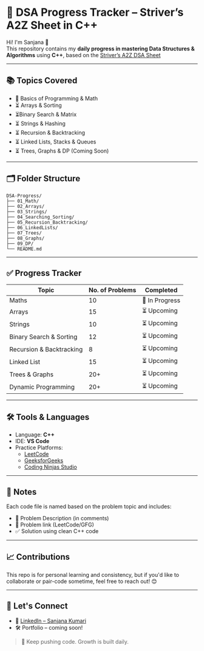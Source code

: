 # 🧠 DSA Progress Tracker – Striver’s A2Z Sheet in C++

Hi! I'm Sanjana 👋  
This repository contains my **daily progress in mastering Data Structures & Algorithms** using **C++**, based on the [Striver’s A2Z DSA Sheet](https://takeuforward.org/interviews/strivers-dsa-sheet-top-coding-interview-problems/)

---

## 📚 Topics Covered

- 🔄 Basics of Programming & Math
- ⏳ Arrays & Sorting
- ⏳Binary Search & Matrix
- ⏳ Strings & Hashing
- ⏳ Recursion & Backtracking
- ⏳ Linked Lists, Stacks & Queues
- ⏳ Trees, Graphs & DP (Coming Soon)

---

## 🗂️ Folder Structure

```
DSA-Progress/
├── 01_Math/
├── 02_Arrays/
├── 03_Strings/
├── 04_Searching_Sorting/
├── 05_Recursion_Backtracking/
├── 06_LinkedLists/
├── 07_Trees/
├── 08_Graphs/
├── 09_DP/
└── README.md
```

---

## ✅ Progress Tracker

| Topic                    | No. of Problems  |    Completed    |
|--------------------------|------------------|-----------------|
| Maths                    | 10               | 🔄 In Progress |
| Arrays                   | 15               | ⏳ Upcoming    |
| Strings                  | 10               | ⏳ Upcoming    |
| Binary Search & Sorting  | 12               | ⏳ Upcoming    |
| Recursion & Backtracking | 8                | ⏳ Upcoming    |
| Linked List              | 15               | ⏳ Upcoming    |
| Trees & Graphs           | 20+              | ⏳ Upcoming    |
| Dynamic Programming      | 20+              | ⏳ Upcoming    |

---

## 🛠️ Tools & Languages

- Language: **C++**
- IDE: **VS Code**
- Practice Platforms:
  - [LeetCode](https://leetcode.com/)
  - [GeeksforGeeks](https://www.geeksforgeeks.org/)
  - [Coding Ninjas Studio](https://www.codingninjas.com/studio/)

---

## 📌 Notes

Each code file is named based on the problem topic and includes:
- 🧾 Problem Description (in comments)
- 🔗 Problem link (LeetCode/GFG)
- ✅ Solution using clean C++ code

---

## 📈 Contributions

This repo is for personal learning and consistency, but if you'd like to collaborate or pair-code sometime, feel free to reach out! 😊

---

## 🌟 Let's Connect

- 💼 [LinkedIn – Sanjana Kumari](https://www.linkedin.com/in/sanjana-kumari-107622315/)
- 🛠️ Portfolio – coming soon!

> 🚀 Keep pushing code. Growth is built daily.
